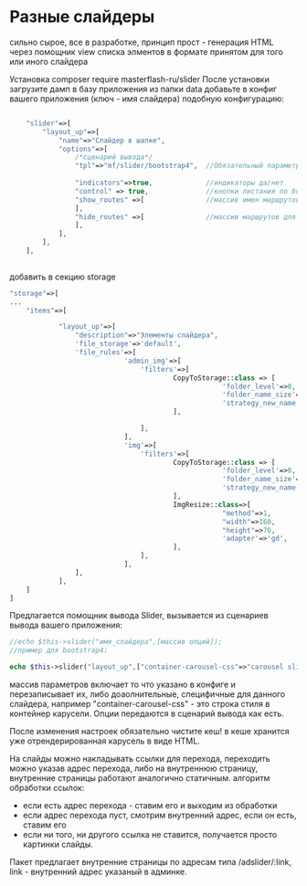 # Разные слайдеры

сильно сырое, все в разработке, принцип прост - генерация HTML через помощник view списка элментов в формате принятом для того или иного слайдера

Установка composer require masterflash-ru/slider
После установки загрузите дамп в базу приложения из папки data
добавьте в конфиг вашего приложения (ключ - имя слайдера) подобную конфигурацию:

```php

    "slider"=>[
        "layout_up"=>[
            "name"=>"Слайдер в шапке",
            "options"=>[
                /*сценарий вывода*/
                "tpl"=>"mf/slider/bootstrap4",  //Обязательный параметр
                
                "indicators"=>true,             //индикаторы да/нет
                "control" => true,              //кнопки листания по бокам да/нет
                "show_routes" =>[               //массив имен маршрутов для которых выводим, пусто - для всех
                ],
                "hide_routes" =>[               //массив маршрутов для которых скрываем, пусто - нет запретов
                ],
            ],
        ],
    ],
    
```
добавить в секцию storage

```php
"storage"=>[
...
    "items"=>[

            "layout_up"=>[
                "description"=>"Элементы слайдера",
                'file_storage'=>'default',
                'file_rules'=>[
                            'admin_img'=>[
                                'filters'=>[
                                        CopyToStorage::class => [
                                                    'folder_level'=>0,
                                                    'folder_name_size'=>3,
                                                    'strategy_new_name'=>'md5'
                                        ],

                                ],
                            ],
                            'img'=>[
                                'filters'=>[
                                        CopyToStorage::class => [
                                                    'folder_level'=>0,
                                                    'folder_name_size'=>3,
                                                    'strategy_new_name'=>'md5'
                                        ],
                                        ImgResize::class=>[
                                                    "method"=>1,
                                                    "width"=>160,
                                                    "height"=>76,
                                                    'adapter'=>'gd',
                                        ],
                                ],
                            ],
                ],
            ],
    ] 
]
```
Предлагается помощник вывода Slider, вызывается из сценариев вывода вашего приложения:
```php
//echo $this->slider("имя_слайдера",[массив опций]);
//пример для bootstrap4:

echo $this->slider("layout_up",["container-carousel-css"=>"carousel slide carousel-fade"]);
```
массив параметров включает то что указано в конфиге и перезаписывает их, либо доаолнительные, специфичные для данного слайдера, например "container-carousel-css" - 
это строка стиля в контейнер карусели. Опции передаются в сценарий вывода как есть.

После изменения настроек обязательно чистите кеш! в кеше хранится уже отрендерированная карусель в виде HTML.

На слайды можно накладывать ссылки для перехода, переходить можно указав адрес перехода, либо на внутреннюю страницу, внутренние страницы работают аналогично статичным.
алгоритм обработки ссылок:
- если есть адрес перехода - ставим его и выходим из обработки
- если адрес перехода пуст, смотрим внутренний адрес, если он есть, ставим его
- если ни того, ни другого ссылка не ставится, получается просто картинки слайды.

Пакет предлагает внутренние страницы по адресам типа /adslider/:link, link - внутренний адрес указаный в админке.



